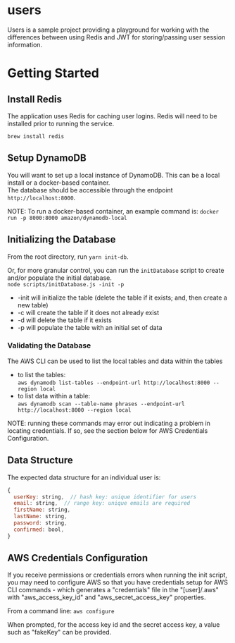 # users

Users is a sample project providing a playground for working with the differences between using Redis and JWT for storing/passing user session information.

# Getting Started

## Install Redis

The application uses Redis for caching user logins. Redis will need to be installed prior to running the service.

`brew install redis`

## Setup DynamoDB

You will want to set up a local instance of DynamoDB. This can be a local install or a docker-based container.  
The database should be accessible through the endpoint `http://localhost:8000`.

NOTE: To run a docker-based container, an example command is: `docker run -p 8000:8000 amazon/dynamodb-local`

## Initializing the Database

From the root directory, run `yarn init-db`.

Or, for more granular control, you can run the `initDatabase` script to create and/or populate the initial database.  
`node scripts/initDatabase.js -init -p`

- -init will initialize the table (delete the table if it exists; and, then create a new table)
- -c will create the table if it does not already exist
- -d will delete the table if it exists
- -p will populate the table with an initial set of data

### Validating the Database

The AWS CLI can be used to list the local tables and data within the tables

- to list the tables:  
  `aws dynamodb list-tables --endpoint-url http://localhost:8000 --region local`
- to list data within a table:  
  `aws dynamodb scan --table-name phrases --endpoint-url http://localhost:8000 --region local`

NOTE: running these commands may error out indicating a problem in locating credentials.
If so, see the section below for AWS Credentials Configuration.

## Data Structure

The expected data structure for an individual user is:

```javascript
{
  userKey: string,  // hash key: unique identifier for users
  email: string,  // range key: unique emails are required
  firstName: string,
  lastName: string,
  password: string,
  confirmed: bool,
}
```

## AWS Credentials Configuration

If you receive permissions or credentials errors when running the init script, you may need to configure AWS so that you have credentials setup for AWS CLI commands - which generates a "credentials" file in the "[user]/.aws" with "aws_access_key_id" and "aws_secret_access_key" properties.

From a command line:
`aws configure`

When prompted, for the access key id and the secret access key, a value such as "fakeKey" can be provided.
